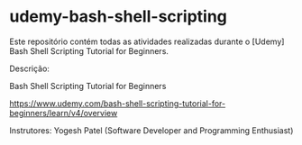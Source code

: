 # udemy-bash-shell-scripting

Este repositório contém todas as atividades realizadas durante o [Udemy] Bash Shell Scripting Tutorial for Beginners.

Descrição:

Bash Shell Scripting Tutorial for Beginners

https://www.udemy.com/bash-shell-scripting-tutorial-for-beginners/learn/v4/overview

Instrutores: Yogesh Patel (Software Developer and Programming Enthusiast)
